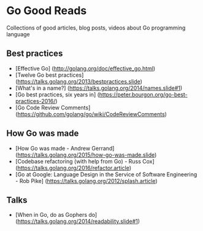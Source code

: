 # Go Good Reads
Collections of good articles, blog posts, videos about Go programming language

## Best practices
- [Effective Go] (http://golang.org/doc/effective_go.html)
- [Twelve Go best practices] (https://talks.golang.org/2013/bestpractices.slide)
- [What's in a name?] (https://talks.golang.org/2014/names.slide#1)
- [Go best practices, six years in] (https://peter.bourgon.org/go-best-practices-2016/)
- [Go Code Review Comments] (https://github.com/golang/go/wiki/CodeReviewComments)

## How Go was made
- [How Go was made - Andrew Gerrand] (https://talks.golang.org/2015/how-go-was-made.slide)
- [Codebase refactoring (with help from Go) - Russ Cox] (https://talks.golang.org/2016/refactor.article)
- [Go at Google: Language Design in the Service of Software Engineering - Rob Pike] (https://talks.golang.org/2012/splash.article)

## Talks
- [When in Go, do as Gophers do] (https://talks.golang.org/2014/readability.slide#1)
